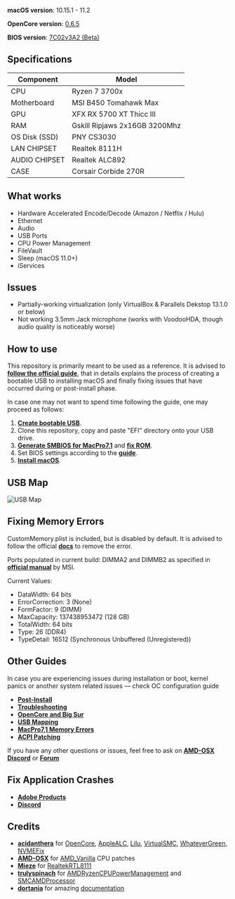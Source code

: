 **macOS version**: 10.15.1 - 11.2

**OpenCore version**: [0.6.5](https://github.com/acidanthera/OpenCorePkg/releases/tag/0.6.5)

**BIOS version**: [7C02v3A2 (Beta)](https://download.msi.com/bos_exe/mb/7C02v3A2.zip)

## Specifications
| **Component** | **Model** |
| ------------- | --------- |
| CPU | Ryzen 7 3700x |
| Motherboard | MSI B450 Tomahawk Max |
| GPU | XFX RX 5700 XT Thicc III |
| RAM | Gskill Ripjaws 2x16GB 3200Mhz |
| OS Disk (SSD) | PNY CS3030 |
| LAN CHIPSET | Realtek 8111H |
| AUDIO CHIPSET | Realtek ALC892 |
| CASE | Corsair Corbide 270R |

## What works
 - Hardware Accelerated Encode/Decode (Amazon / Netflix / Hulu)
 - Ethernet 
 - Audio  
 - USB Ports
 - CPU Power Management
 - FileVault
 - Sleep (macOS 11.0+)
 - iServices

 ## Issues
  - Partially-working virtualization (only VirtualBox & Parallels Dekstop 13.1.0 or below)
  - Not working 3.5mm Jack microphone (works with VoodooHDA, though audio quality is noticeably worse)

## How to use

This repository is primarily meant to be used as a reference. It is advised to [**follow the official guide**](https://dortania.github.io/OpenCore-Install-Guide/), that in details explains the process of creating a bootable USB to installing macOS and finally fixing issues that have occurred during or post-install phase.

In case one may not want to spend time following the guide, one may proceed as follows:

  1. [**Create bootable USB**](https://dortania.github.io/OpenCore-Install-Guide/installer-guide/).  
  2. Clone this repository, copy and paste "EFI" directory onto your USB drive.
  3. [**Generate SMBIOS for MacPro7,1**](https://dortania.github.io/OpenCore-Post-Install/universal/iservices.html#generate-a-new-serial) and [**fix ROM**](https://dortania.github.io/OpenCore-Post-Install/universal/iservices.html#fixing-rom).  
  4. Set BIOS settings according to the [**guide**](https://dortania.github.io/OpenCore-Install-Guide/AMD/zen.html#amd-bios-settings).  
  5. [**Install macOS**](https://dortania.github.io/OpenCore-Install-Guide/installation/installation-process.html#booting-the-opencore-usb). 

## USB Map
![USB Map](https://user-images.githubusercontent.com/57127875/106525478-55d0cb00-64e4-11eb-9943-d0d67f000320.png)

## Fixing Memory Errors

CustomMemory.plist is included, but is disabled by default. It is advised to follow the official [**docs**](https://dortania.github.io/OpenCore-Post-Install/universal/memory.html) to remove the error.   

Ports populated in current build: DIMMA2 and DIMMB2 as specified in [**official manual**](https://download.msi.com/archive/mnu_exe/mb/E7C02v1.5.pdf) by MSI.  

Current Values:
 - DataWidth: 64 bits
 - ErrorCorrection: 3 (None)
 - FormFactor: 9 (DIMM)
 - MaxCapacity: 137438953472 (128 GB)
 - TotalWidth: 64 bits
 - Type: 26 (DDR4)
 - TypeDetail: 16512 (Synchronous Unbuffered (Unregistered))

## Other Guides

In case you are experiencing issues during installation or boot, kernel panics or another system related issues — check OC configuration guide  

 - [**Post-Install**](https://dortania.github.io/OpenCore-Post-Install/)
 - [**Troubleshooting**](https://dortania.github.io/OpenCore-Install-Guide/troubleshooting/troubleshooting.html)
 - [**OpenCore and Big Sur**](https://dortania.github.io/OpenCore-Install-Guide/extras/big-sur/#table-of-contents)
 - [**USB Mapping**](https://dortania.github.io/OpenCore-Post-Install/usb/manual/manual.html#usb-mapping-the-manual-way)
 - [**MacPro7,1 Memory Errors**](https://dortania.github.io/OpenCore-Post-Install/universal/memory.html)
 - [**ACPI Patching**](https://dortania.github.io/Getting-Started-With-ACPI/)

If you have any other questions or issues, feel free to ask on [**AMD-OSX Discord**](https://discord.gg/EfCYAJW) or [**Forum**](https://forum.amd-osx.com)  

## Fix Application Crashes

- [**Adobe Products**](https://gist.github.com/naveenkrdy/26760ac5135deed6d0bb8902f6ceb6bd)
- [**Discord**](https://github.com/bakedpotato191/ryzentosh/wiki#fix-discord-crash)

## Credits
- [**acidanthera**](https://github.com/acidanthera) for [OpenCore](https://github.com/acidanthera/OpenCorePkg), [AppleALC](https://github.com/acidanthera/AppleALC), [Lilu](https://github.com/acidanthera/Lilu), [VirtualSMC](https://github.com/acidanthera/VirtualSMC), [WhateverGreen](https://github.com/acidanthera/WhateverGreen),
    [NVMEFix](https://github.com/acidanthera/NVMeFix)
- [**AMD-OSX**](https://github.com/AMD-OSX) for [AMD_Vanilla](https://github.com/AMD-OSX/AMD_Vanilla) CPU patches
- [**Mieze**](https://github.com/Mieze) for [RealtekRTL8111](https://github.com/Mieze/RTL8111_driver_for_OS_X)
- [**trulyspinach**](https://github.com/trulyspinach) for [AMDRyzenCPUPowerManagement](https://github.com/trulyspinach/SMCAMDProcessor) and [SMCAMDProcessor](https://github.com/trulyspinach/SMCAMDProcessor)
- [**dortania**](https://github.com/dortania) for amazing [documentation](https://dortania.github.io/OpenCore-Install-Guide/)

